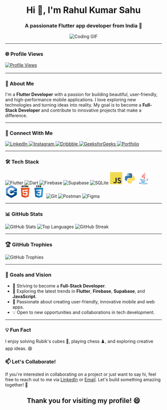 <h1 align="center">Hi 👋, I'm Rahul Kumar Sahu</h1>
<h3 align="center">A passionate Flutter app developer from India 🚀</h3>

<!-- GIF animation -->
<div align="center">
  <img src="https://github.com/rahulkumardev24/rahulkumardev24/blob/main/ezgif.com-optimize.gif" alt="Coding GIF" width="300" />
</div>

---

### 🌐 Profile Views
<div style="display: inline-block; border-radius: 14; overflow: hidden;">
  <a href="https://github.com/rahulkumardev24">
    <img src="https://komarev.com/ghpvc/?username=rahulkumardev24&label=PROFILE%20VIEWS&color=00BFFF&style=for-the-badge&logo=github&logoColor=white" alt="Profile Views" />
  </a>
</div>


---

### 🚀 About Me
I'm a **Flutter Developer** with a passion for building beautiful, user-friendly, and high-performance mobile applications. I love exploring new technologies and turning ideas into reality. My goal is to become a **Full-Stack Developer** and contribute to innovative projects that make a difference.

---

### 🔗 Connect With Me
<div align="start">
  <a href="https://linkedin.com/in/rahulkumardev24" target="_blank">
    <img src="https://img.shields.io/badge/LinkedIn-0A66C2?style=for-the-badge&logo=linkedin&logoColor=white" alt="LinkedIn">
  </a>
  <a href="https://instagram.com/kumar_339" target="_blank">
    <img src="https://img.shields.io/badge/Instagram-E4405F?style=for-the-badge&logo=instagram&logoColor=white" alt="Instagram">
  </a>
  <a href="https://dribbble.com/rahul_kumar_dev_24" target="_blank">
    <img src="https://img.shields.io/badge/Dribbble-EA4C89?style=for-the-badge&logo=dribbble&logoColor=white" alt="Dribbble">
  </a>
  <a href="https://auth.geeksforgeeks.org/user/rkrahulro58oi" target="_blank">
    <img src="https://img.shields.io/badge/GeeksforGeeks-0F9D58?style=for-the-badge&logo=geeksforgeeks&logoColor=white" alt="GeeksforGeeks">
  </a>
  <a href="https://rahulkumardev24.github.io/" target="_blank">
    <img src="https://img.shields.io/badge/Portfolio-FF6F61?style=for-the-badge&logo=About.me&logoColor=white" alt="Portfolio">
  </a>
</div>

---

### 🛠️ Tech Stack
<p align="start">
  <!-- Flutter & Dart -->
  <img src="https://www.vectorlogo.zone/logos/flutterio/flutterio-icon.svg" alt="Flutter" width="40" height="40" />
  <img src="https://www.vectorlogo.zone/logos/dartlang/dartlang-icon.svg" alt="Dart" width="40" height="40" />
  
  <!-- Backend & Databases -->
  <img src="https://www.vectorlogo.zone/logos/firebase/firebase-icon.svg" alt="Firebase" width="40" height="40" />
  <img src="https://www.vectorlogo.zone/logos/supabase/supabase-icon.svg" alt="Supabase" width="40" height="40" />
  <img src="https://www.vectorlogo.zone/logos/sqlite/sqlite-icon.svg" alt="SQLite" width="40" height="40" />
  
  <!-- Programming Languages -->
  <img src="https://raw.githubusercontent.com/devicons/devicon/master/icons/javascript/javascript-original.svg" alt="JavaScript" width="40" height="40" />
  <img src="https://raw.githubusercontent.com/devicons/devicon/master/icons/python/python-original.svg" alt="Python" width="40" height="40" />
  <img src="https://raw.githubusercontent.com/devicons/devicon/master/icons/java/java-original.svg" alt="Java" width="40" height="40" />
  <img src="https://raw.githubusercontent.com/devicons/devicon/master/icons/cplusplus/cplusplus-original.svg" alt="C++" width="40" height="40" />
  
  <!-- Web Development -->
  <img src="https://raw.githubusercontent.com/devicons/devicon/master/icons/html5/html5-original-wordmark.svg" alt="HTML" width="40" height="40" />
  <img src="https://raw.githubusercontent.com/devicons/devicon/master/icons/css3/css3-original-wordmark.svg" alt="CSS3" width="40" height="40" />
  
  <!-- Tools -->
  <img src="https://www.vectorlogo.zone/logos/git-scm/git-scm-icon.svg" alt="Git" width="40" height="40" />
  <img src="https://www.vectorlogo.zone/logos/getpostman/getpostman-icon.svg" alt="Postman" width="40" height="40" />
  <img src="https://www.vectorlogo.zone/logos/figma/figma-icon.svg" alt="Figma" width="40" height="40" />
</p>

---

### 📊 GitHub Stats
<div align="start">
  <img src="https://github-readme-stats.vercel.app/api?username=rahulkumardev24&show_icons=true&theme=nightowl" alt="GitHub Stats" />
  <img src="https://github-readme-stats.vercel.app/api/top-langs/?username=rahulkumardev24&layout=compact&theme=nightowl" alt="Top Languages" />
  <img src="https://github-readme-streak-stats.herokuapp.com/?user=rahulkumardev24&theme=nightowl" alt="GitHub Streak" />
</div>

---

### 🏆 GitHub Trophies
<div align="start">
  <img src="https://github-profile-trophy.vercel.app/?username=rahulkumardev24&theme=flat&no-frame=true&row=1&column=7" alt="GitHub Trophies" />
</div>

---

### 🎯 Goals and Vision
- 🌟 Striving to become a **Full-Stack Developer**.
- 🧩 Exploring the latest trends in **Flutter**, **Firebase**, **Supabase**, and **JavaScript**.
- 🚀 Passionate about creating user-friendly, innovative mobile and web apps.
- 💡 Open to new opportunities and collaborations in tech development.

---

### 💡 Fun Fact
I enjoy solving Rubik's cubes 🧩, playing chess ♟️, and exploring creative app ideas. 😄

### 📫 Let's Collaborate!
If you're interested in collaborating on a project or just want to say hi, feel free to reach out to me via [LinkedIn](https://linkedin.com/in/rahulkumardev24) or [Email](mailto:rahulsahudev24@gmail.com). Let's build something amazing together! 🚀


<h2 align="center">Thank you for visiting my profile! 😄</h2>
